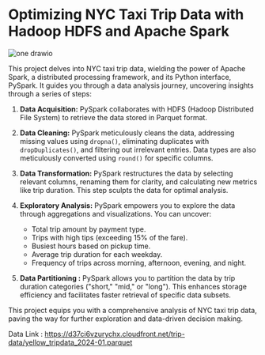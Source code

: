 # Optimizing NYC Taxi Trip Data with Hadoop HDFS and Apache Spark

![one drawio](https://github.com/Gohil28/Optimizing-NYC-Taxi-Trip-Data-with-Hadoop-HDFS-and-Apache-Spark/assets/97522181/c6b93d8d-7d65-4340-8a33-bdc1e059bcfb)



This project delves into NYC taxi trip data, wielding the power of Apache Spark, a distributed processing framework, and its Python interface, PySpark. It guides you through a data analysis journey, uncovering insights through a series of steps:

1. **Data Acquisition:** PySpark collaborates with HDFS (Hadoop Distributed File System) to retrieve the data stored in Parquet format.

2. **Data Cleaning:** PySpark meticulously cleans the data, addressing missing values using `dropna()`, eliminating duplicates with `dropDuplicates()`, and filtering out irrelevant entries. Data types are also meticulously converted using `round()` for specific columns.

3. **Data Transformation:** PySpark restructures the data by selecting relevant columns, renaming them for clarity, and calculating new metrics like trip duration. This step sculpts the data for optimal analysis.

4. **Exploratory Analysis:** PySpark empowers you to explore the data through aggregations and visualizations. You can uncover:

   - Total trip amount by payment type.
   - Trips with high tips (exceeding 15% of the fare).
   - Busiest hours based on pickup time.
   - Average trip duration for each weekday.
   - Frequency of trips across morning, afternoon, evening, and night.

5. **Data Partitioning :** PySpark allows you to partition the data by trip duration categories ("short," "mid," or "long"). This enhances storage efficiency and facilitates faster retrieval of specific data subsets.

This project equips you with a comprehensive analysis of NYC taxi trip data, paving the way for further exploration and data-driven decision making.


Data Link : https://d37ci6vzurychx.cloudfront.net/trip-data/yellow_tripdata_2024-01.parquet

 
